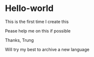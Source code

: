 # Hello-world
This is the first time I create this

Pease help me on this if possible

Thanks,
Trung



Will try my best to archive a new language
